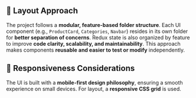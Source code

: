 ## 🧱 Layout Approach

The project follows a **modular, feature-based folder structure**. Each UI component (e.g., `ProductCard`, `Categories`, `Navbar`) resides in its own folder for **better separation of concerns**. Redux state is also organized by feature to improve **code clarity, scalability, and maintainability**. This approach makes components **reusable and easier to test or modify** independently.

## 📱 Responsiveness Considerations

The UI is built with a **mobile-first design philosophy**, ensuring a smooth experience on small devices. For layout, a **responsive CSS grid** is used.

